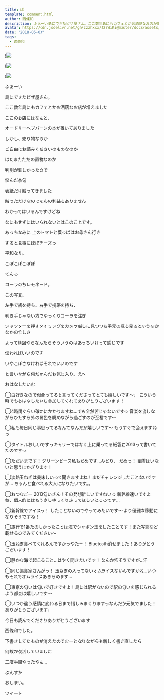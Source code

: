 ```yaml
---
title: ぽ
template: comment.html
author: 西條和
description: ふぁーい島にできたピザ屋さん。ここ数年島にもカフェとかお洒落なお店が増えましたここのお店にはなんと、...
avatar: https://cdn.jsdelivr.net/gh/zzzhxxx/227WiKi@master/docs/assets/photo/avatar/nagomi.jpg
date: "2018-05-03"
tags:
  - 西條和
---
```


!![](https://cdn.jsdelivr.net/gh/227WiKi/227WiKi-image@master/blog-image/nagomi-2018-05-03-2_1.jpg)

!![](https://cdn.jsdelivr.net/gh/227WiKi/227WiKi-image@master/blog-image/nagomi-2018-05-03-2_2.jpg)

!![](https://cdn.jsdelivr.net/gh/227WiKi/227WiKi-image@master/blog-image/nagomi-2018-05-03-2_3.jpg)
















ふぁーい
























島にできたピザ屋さん。










ここ数年島にもカフェとかお洒落なお店が増えました






ここのお店にはなんと、











オードリーヘプバーンの本が置いてありました










しかし、売り物なのか






ご自由にお読みくださいのものなのか









はたまたただの置物なのか










判別が難しかったので







悩んだ挙句










表紙だけ触ってきました








触っただけなのでなんの利益もありません







わかってはいるんですけどね








なにもせずにはいられないとはこのことです。










あっちなみに
上のトマトと葉っぱはお母さん行き











すると見事にほぼチーズっ








平和なり。



















こぽこぽこぽぽ









てんっ









コーラのちレモネード。













この写真、











左手で瓶を持ち、右手で携帯を持ち、











利き手じゃない方でゆっくりコーラを注ぎ










シャッターを押すタイミングをカメラ越しに見つつも手元の瓶も見るというなかなかの忙しさ












よって構図やらなんたらそういうのはあっちいけって感じです













伝わればいいのです









いやこぼさなければそれでいいのです










と言いながら何だかんだお気に入り。えへ





















おはなしたいむ





◯白好きなので似合ってると言ってくださってとても嬉しいです〜♩
こういう時でもおはなしたいむ参加してくれてありがとうございます！






◯4時間ぐらい確かにかかりますね…でも全然苦じゃないですっ
音楽を流しながらひたすら外の景色を眺めながら過ごすのが至福です〜




◯私も毎日同じ事思ってるなんてなんだか嬉しいです〜
もうすぐで会えますねっ




◯タイトルおしいですっキャリーではなく上に乗ってる紙袋に2013って書いてたのですっ





◯ただいまです！
グリーンピース私もだめです…みどり、
だめっ！
幽霊はいないと思うにかぎります！



◯淡路玉ねぎは美味しいって聞きますよね！まだチャレンジしたことないですが…
ちゃんと食べれる大人になりたいです。。




◯おつなごー
2013匂いさん！その発想新しいですねいっ
新幹線速いですよね、個人的にはもう少しゆっくり走ってほしいところです…





◯新幹線でアイスっ！
したことないのでやってみたいです〜
より優雅な移動になりそうですね！




◯旅行で1番たのしかったことは海でシャボン玉をしたことです！また写真など載せるのでみてください〜



◯玉ねぎ食べてくれるんですかっやたー！
Bluetooth消せました！ありがとうございます！





◯静かな海で起こること…はやく聞きたいです！
なんか怖そうですが…汗




◯同じ偏食家さんがっ！
玉ねぎの入ってないオムライスないんですかね…いつもそれでオムライスあきらめます…






◯東京の匂いは匂いで好きですよ！島には駅がないので駅の匂いを感じられるよう都会は嬉しいです〜




◯いつか違う感情に変わる日まで惜しみまくりますっなんだか元気でました！
ありがとうございます♩











今日も読んでくださりありがとうございます






西條和でした。







下書きしてたものが消えたのでむーとなりながらも新しく書き直したら










何故か復活していました










二度手間やったやん…








ぷんすか







おしまい。


ツイート



